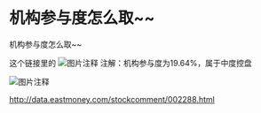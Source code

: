 # 机构参与度怎么取~~

机构参与度怎么取~~

这个链接里的
![图片注释](http://hqres.eastmoney.com/EMQuote_A/img/kpzd3.png)
注解：机构参与度为19.64%，属于中度控盘

![图片注释](http://datapic.eastmoney.com/stockcomment/his/002288.png)

http://data.eastmoney.com/stockcomment/002288.html